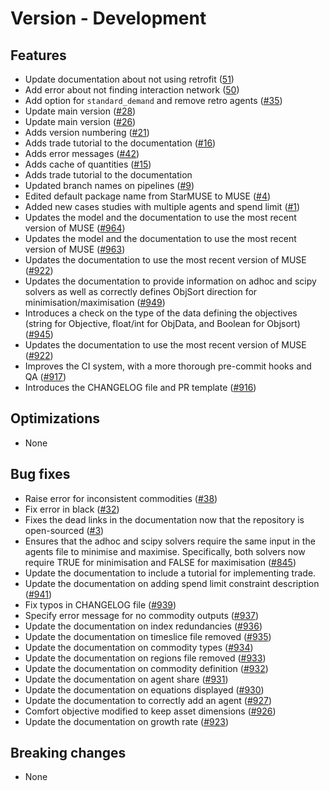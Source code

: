 # Version - Development

## Features

- Update documentation about not using retrofit ([51](https://github.com/SGIModel/MUSE_OS/pull/51))
- Add error about not finding interaction network ([50](https://github.com/SGIModel/MUSE_OS/pull/50))
- Add option for `standard_demand` and remove retro agents ([#35](https://github.com/SGIModel/MUSE_OS/pull/35))
- Update main version ([#28](https://github.com/SGIModel/MUSE_OS/pull/28))
- Update main version ([#26](https://github.com/SGIModel/MUSE_OS/pull/26))
- Adds version numbering ([#21](https://github.com/SGIModel/MUSE_OS/pull/21))
- Adds trade tutorial to the documentation ([#16](https://github.com/SGIModel/MUSE_OS/pull/16))
- Adds error messages ([#42](https://github.com/SGIModel/MUSE_OS/pull/42))
- Adds cache of quantities ([#15](https://github.com/SGIModel/MUSE_OS/pull/15))
- Adds trade tutorial to the documentation
- Updated branch names on pipelines ([#9](https://github.com/SGIModel/MUSE_OS/issues/9))
- Edited default package name from StarMUSE to MUSE ([#4](https://github.com/SGIModel/MUSE_OS/issues/4))
- Added new cases studies with multiple agents and spend limit ([#1](https://github.com/SGIModel/MUSE_OS/pull/1))
- Updates the model and the documentation to use the most recent version of MUSE
  ([#964](https://github.com/SGIModel/StarMuse/pull/964))
- Updates the model and the documentation to use the most recent version of MUSE
  ([#963](https://github.com/SGIModel/StarMuse/pull/963))
- Updates the documentation to use the most recent version of MUSE
  ([#922](https://github.com/SGIModel/StarMuse/pull/922))
- Updates the documentation to provide information on adhoc and scipy solvers as well as correctly defines ObjSort direction for minimisation/maximisation ([#949](https://github.com/SGIModel/StarMuse/pull/949))
- Introduces a check on the type of the data defining the objectives (string for Objective, float/int for ObjData, and Boolean for Objsort) ([#945](https://github.com/SGIModel/StarMuse/issues/945]))
- Updates the documentation to use the most recent version of MUSE ([#922](https://github.com/SGIModel/StarMuse/pull/922))
- Improves the CI system, with a more thorough pre-commit hooks and QA
  ([#917](https://github.com/SGIModel/StarMuse/pull/917))
- Introduces the CHANGELOG file and PR template
  ([#916](https://github.com/SGIModel/StarMuse/pull/916))

## Optimizations

- None

## Bug fixes

- Raise error for inconsistent commodities ([#38](https://github.com/SGIModel/MUSE_OS/issues/38))
- Fix error in black ([#32](https://github.com/SGIModel/MUSE_OS/pull/32))
- Fixes the dead links in the documentation now that the repository is open-sourced ([#3](https://github.com/SGIModel/MUSE_OS/issues/3))
- Ensures that the adhoc and scipy solvers require the same input in the agents file to minimise and maximise. Specifically, both solvers now require TRUE for minimisation and FALSE for maximisation ([#845](https://github.com/SGIModel/StarMuse/issues/845))
- Update the documentation to include a tutorial for implementing trade.
- Update the documentation on adding spend limit constraint description ([#941](https://github.com/SGIModel/StarMuse/issues/941))
- Fix typos in CHANGELOG file ([#939](https://github.com/SGIModel/StarMuse/pull/939))
- Specify error message for no commodity outputs ([#937](https://github.com/SGIModel/StarMuse/issues/937))
- Update the documentation on index redundancies ([#936](https://github.com/SGIModel/StarMuse/issues/936))
- Update the documentation on timeslice file removed ([#935](https://github.com/SGIModel/StarMuse/issues/935))
- Update the documentation on commodity types ([#934](https://github.com/SGIModel/StarMuse/issues/934))
- Update the documentation on regions file removed ([#933](https://github.com/SGIModel/StarMuse/issues/933))
- Update the documentation on commodity definition ([#932](https://github.com/SGIModel/StarMuse/issues/932))
- Update the documentation on agent share ([#931](https://github.com/SGIModel/StarMuse/issues/931))
- Update the documentation on equations displayed ([#930](https://github.com/SGIModel/StarMuse/issues/930))
- Update the documentation to correctly add an agent ([#927](https://github.com/SGIModel/StarMuse/issues/927))
- Comfort objective modified to keep asset dimensions ([#926](https://github.com/SGIModel/StarMuse/pull/926))
- Update the documentation on growth rate ([#923](https://github.com/SGIModel/StarMuse/issues/923))

## Breaking changes

- None
